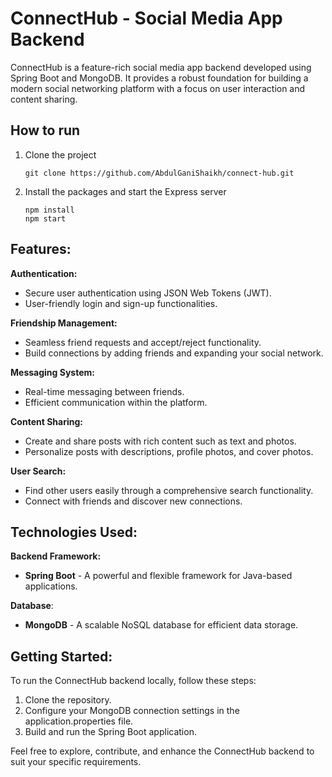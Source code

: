 # ConnectHub - Social Media App Backend

ConnectHub is a feature-rich social media app backend developed using Spring Boot and MongoDB. It provides a robust foundation for building a modern social networking platform with a focus on user interaction and content sharing.

## How to run

1.  Clone the project

        git clone https://github.com/AbdulGaniShaikh/connect-hub.git

2.  Install the packages and start the Express server

        npm install
        npm start

## Features:

**Authentication:**

- Secure user authentication using JSON Web Tokens (JWT).
- User-friendly login and sign-up functionalities.

**Friendship Management:**

- Seamless friend requests and accept/reject functionality.
- Build connections by adding friends and expanding your social network.

**Messaging System:**

- Real-time messaging between friends.
- Efficient communication within the platform.

**Content Sharing:**

- Create and share posts with rich content such as text and photos.
- Personalize posts with descriptions, profile photos, and cover photos.

**User Search:**

- Find other users easily through a comprehensive search functionality.
- Connect with friends and discover new connections.

## Technologies Used:

**Backend Framework:**

- **Spring Boot** - A powerful and flexible framework for Java-based
  applications.

**Database**:

- **MongoDB** - A scalable NoSQL database for efficient data storage.

## Getting Started:

To run the ConnectHub backend locally, follow these steps:

1. Clone the repository.
2. Configure your MongoDB connection settings in the
   application.properties file.
3. Build and run the Spring Boot application.

Feel free to explore, contribute, and enhance the ConnectHub backend to suit your specific requirements.
